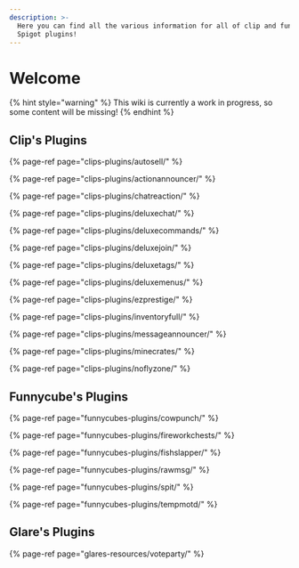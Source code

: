 ```yaml
---
description: >-
  Here you can find all the various information for all of clip and funnycube's
  Spigot plugins!
---
```


# Welcome

{% hint style="warning" %}
This wiki is currently a work in progress, so some content will be missing!
{% endhint %}

## Clip's Plugins

{% page-ref page="clips-plugins/autosell/" %}

{% page-ref page="clips-plugins/actionannouncer/" %}

{% page-ref page="clips-plugins/chatreaction/" %}

{% page-ref page="clips-plugins/deluxechat/" %}

{% page-ref page="clips-plugins/deluxecommands/" %}

{% page-ref page="clips-plugins/deluxejoin/" %}

{% page-ref page="clips-plugins/deluxetags/" %}

{% page-ref page="clips-plugins/deluxemenus/" %}

{% page-ref page="clips-plugins/ezprestige/" %}

{% page-ref page="clips-plugins/inventoryfull/" %}

{% page-ref page="clips-plugins/messageannouncer/" %}

{% page-ref page="clips-plugins/minecrates/" %}

{% page-ref page="clips-plugins/noflyzone/" %}

## Funnycube's Plugins

{% page-ref page="funnycubes-plugins/cowpunch/" %}

{% page-ref page="funnycubes-plugins/fireworkchests/" %}

{% page-ref page="funnycubes-plugins/fishslapper/" %}

{% page-ref page="funnycubes-plugins/rawmsg/" %}

{% page-ref page="funnycubes-plugins/spit/" %}

{% page-ref page="funnycubes-plugins/tempmotd/" %}

## Glare's Plugins

{% page-ref page="glares-resources/voteparty/" %}

